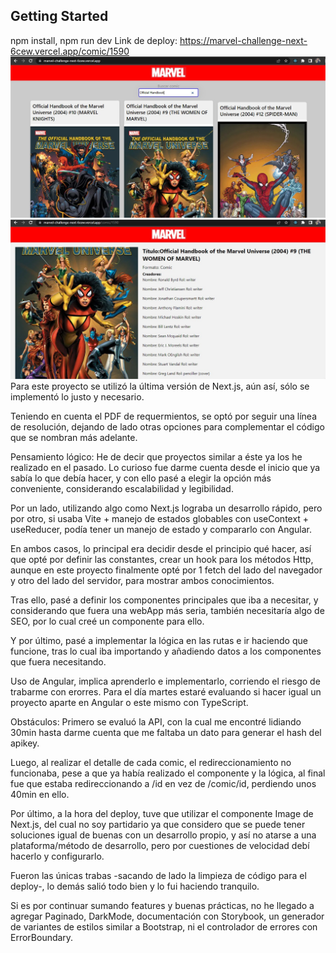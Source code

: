 ## Getting Started

npm install,
npm run dev
Link de deploy: https://marvel-challenge-next-6cew.vercel.app/comic/1590
![imagen](./public/imagen1.jpg)
![imagen](./public/imagen2.jpg)
Para este proyecto se utilizó la última versión de Next.js, aún así, sólo se implementó lo justo y necesario.

Teniendo en cuenta el PDF de requermientos, se optó por seguir una línea de resolución, dejando de lado otras opciones para complementar el código que se nombran más adelante.

Pensamiento lógico:
He de decir que proyectos similar a éste ya los he realizado en el pasado. 
Lo curioso fue darme cuenta desde el inicio que ya sabía lo que debía hacer, y con ello pasé a elegir la opción más conveniente, considerando escalabilidad y legibilidad.

Por un lado, utilizando algo como Next.js lograba un desarrollo rápido, pero por otro, si usaba Vite + manejo de estados globables con useContext + useReducer, podía tener un manejo de estado y compararlo con Angular.

En ambos casos, lo principal era decidir desde el principio qué hacer, así que opté por definir las constantes, crear un hook para los métodos Http, aunque en este proyecto finalmente opté por 1 fetch del lado del navegador y otro del lado del servidor, para mostrar ambos conocimientos. 

Tras ello, pasé a definir los componentes principales que iba a necesitar, y considerando que fuera una webApp más seria, también necesitaría algo de SEO, por lo cual creé un componente para ello.

Y por último, pasé a implementar la lógica en las rutas e ir haciendo que funcione, tras lo cual iba importando y añadiendo datos a los componentes que fuera necesitando.

Uso de Angular, implica aprenderlo e implementarlo, corriendo el riesgo de trabarme con erorres. Para el día martes estaré evaluando si hacer igual un proyecto aparte en Angular o este mismo con TypeScript.

Obstáculos:
Primero se evaluó la API, con la cual me encontré lidiando 30min hasta darme cuenta que me faltaba un dato para generar el hash del apikey.

Luego, al realizar el detalle de cada comic, el redireccionamiento no funcionaba, pese a que ya había realizado el componente y la lógica, al final fue que estaba redireccionando a /id en vez de /comic/id, perdiendo unos 40min en ello.

Por último, a la hora del deploy, tuve que utilizar el componente Image de Next.js, del cual no soy partidario ya que considero que se puede tener soluciones igual de buenas con un desarrollo propio, y así no atarse a una plataforma/método de desarrollo, pero por cuestiones de velocidad debí hacerlo y configurarlo.

Fueron las únicas trabas -sacando de lado la limpieza de código para el deploy-, lo demás salió todo bien y lo fui haciendo tranquilo.

Si es por continuar sumando features y buenas prácticas, no he llegado a agregar Paginado, DarkMode, documentación con Storybook, un generador de variantes de estilos similar a Bootstrap, ni el controlador de errores con ErrorBoundary.